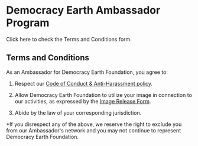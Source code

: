 # Democracy Earth Ambassador Program 

Click here to check the Terms and Conditions form. 

## Terms and Conditions


As an Ambassador for Democracy Earth Foundation, you agree to:

1. Respect our [Code of Conduct & Anti-Harassment policy](https://github.com/DemocracyEarth/ambassadors/blob/master/Code_of_Conduct_%26_Anti-Harassment_policy.md). 

2. Allow Democracy Earth Foundation to utilize your image in connection to our activities, as expressed by the [Image Release Form](https://github.com/DemocracyEarth/ambassadors/blob/master/Image_release_form.md).

3. Abide by the law of your corresponding jurisdiction.

*If you disrespect any of the above, we reserve the right to exclude you from our Ambassador's network and you may not continue to represent Democracy Earth Foundation.
